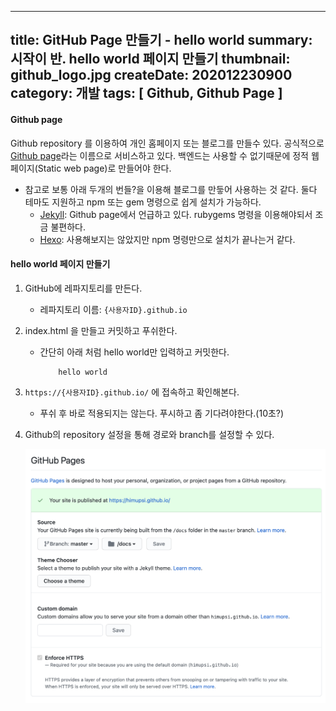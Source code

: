 -----
title: GitHub Page 만들기 - hello world
summary: 시작이 반. hello world 페이지 만들기
thumbnail: github_logo.jpg
createDate: 202012230900
category: 개발
tags: [ Github, Github Page ]
-----

#### Github page

Github repository 를 이용하여 개인 홈페이지 또는 블로그를 만들수 있다. 공식적으로 [Github page]((https://pages.github.com/))라는 이름으로 서비스하고 있다.
백엔드는 사용할 수 없기때문에 정적 웹 페이지(Static web page)로 만들어야 한다.

* 참고로 보통 아래 두개의 번들?을 이용해 블로그를 만듷어 사용하는 것 같다. 둘다 테마도 지원하고 npm 또는 gem 명령으로 쉽게 설치가 가능하다.
    * [Jekyll](https://jekyllrb.com/): Github page에서 언급하고 있다. rubygems 명령을 이용해야되서 조금 불편하다.
    * [Hexo](https://hexo.io/docs/github-pages): 사용해보지는 않았지만 npm 명령만으로 설치가 끝나는거 같다.

#### hello world 페이지 만들기

1. GitHub에 레파지토리를 만든다.
    * 레파지토리 이름: `{사용자ID}.github.io`
1. index.html 을 만들고 커밋하고 푸쉬한다.
    * 간단히 아래 처럼 hello world만 입력하고 커밋한다.
        ```
            hello world
        ```
1. `https://{사용자ID}.github.io/` 에 접속하고 확인해본다.
    * 푸쉬 후 바로 적용되지는 않는다. 푸시하고 좀 기다려야한다.(10초?)

1. Github의 repository 설정을 통해 경로와 branch를 설정할 수 있다.

    ![스크린샷](/images/20201223_1_1.png)